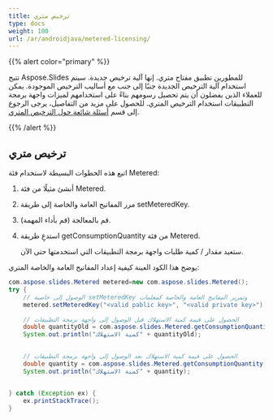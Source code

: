 ```yaml
---
title: ترخيص متري
type: docs
weight: 100
url: /ar/androidjava/metered-licensing/
---
```


{{% alert color="primary" %}} 

تتيح Aspose.Slides للمطورين تطبيق مفتاح متري. إنها آلية ترخيص جديدة. سيتم استخدام آلية الترخيص الجديدة جنبًا إلى جنب مع أساليب الترخيص الموجودة. يمكن للعملاء الذين يفضلون أن يتم تحصيل رسومهم بناءً على استخدامهم لميزات واجهة برمجة التطبيقات استخدام الترخيص المتري. للحصول على مزيد من التفاصيل، يرجى الرجوع إلى قسم [أسئلة شائعة حول الترخيص المتري](https://purchase.aspose.com/faqs/licensing/metered).

{{% /alert %}} 
## **ترخيص متري**
اتبع هذه الخطوات البسيطة لاستخدام فئة Metered:

1. أنشئ مثيلًا من فئة Metered.

1. مرر المفاتيح العامة والخاصة إلى طريقة setMeteredKey.

1. قم بالمعالجة (قم بأداء المهمة).

1. استدعِ طريقة getConsumptionQuantity من فئة Metered.

   ستعيد مقدار / كمية طلبات واجهة برمجة التطبيقات التي استخدمتها حتى الآن.

يوضح هذا الكود العينة كيفية إعداد المفاتيح العامة والخاصة المتري:

```java
com.aspose.slides.Metered metered=new com.aspose.slides.Metered();
try {
    // الوصول إلى خاصية setMeteredKey وتمرير المفاتيح العامة والخاصة كمعلمات
    metered.setMeteredKey("<valid pablic key>", "<valid private key>");

    // الحصول على قيمة كمية الاستهلاك قبل الوصول إلى واجهة برمجة التطبيقات
    double quantityOld = com.aspose.slides.Metered.getConsumptionQuantity();
    System.out.println("كمية الاستهلاك" + quantityOld);


    // الحصول على قيمة كمية الاستهلاك بعد الوصول إلى واجهة برمجة التطبيقات
    double quantity = com.aspose.slides.Metered.getConsumptionQuantity();
    System.out.println("كمية الاستهلاك" + quantity);


} catch (Exception ex) {
    ex.printStackTrace();
}
```